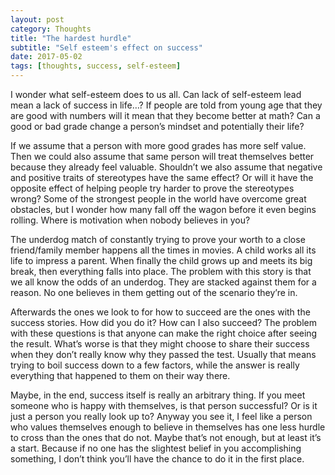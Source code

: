 ```yaml
---
layout: post
category: Thoughts
title: "The hardest hurdle"
subtitle: "Self esteem's effect on success"
date: 2017-05-02
tags: [thoughts, success, self-esteem]
---
```


I wonder what self-esteem does to us all. Can lack of self-esteem lead mean a lack of success in life…? If people are told from young age that they are good with numbers will it mean that they become better at math? Can a good or bad grade change a person’s mindset and potentially their life? 

If we assume that a person with more good grades has more self value. Then we could also assume that same person will treat themselves better because they already feel valuable. Shouldn’t we also assume that negative and positive traits of stereotypes have the same effect? Or will it have the opposite effect of helping people try harder to prove the stereotypes wrong? Some of the strongest people in the world have overcome great obstacles, but I wonder how many fall off the wagon before it even begins rolling. Where is motivation when nobody believes in you?

The underdog match of constantly trying to prove your worth to a close friend/family member happens all the times in movies. A child works all its life to impress a parent. When finally the child grows up and meets its big break, then everything falls into place. The problem with this story is that we all know the odds of an underdog. They are stacked against them for a reason. 
No one believes in them getting out of the scenario they’re in. 

Afterwards the ones we look to for how to succeed are the ones with the success stories. How did you do it? How can I also succeed? The problem with these questions is that anyone can make the right choice after seeing the result. What’s worse is that they might choose to share their success when they don’t really know why they passed the test. Usually that means trying to boil success down to a few factors, while the answer is really everything that happened to them on their way there.

Maybe, in the end, success itself is really an arbitrary thing. If you meet someone who is happy with themselves, is that person successful? Or is it just a person you really look up to? Anyway you see it, I feel like a person who values themselves enough to believe in themselves has one less hurdle to cross than the ones that do not. Maybe that’s not enough, but at least it’s a start. Because if no one has the slightest belief in you accomplishing something, I don’t think you’ll have the chance to do it in the first place.